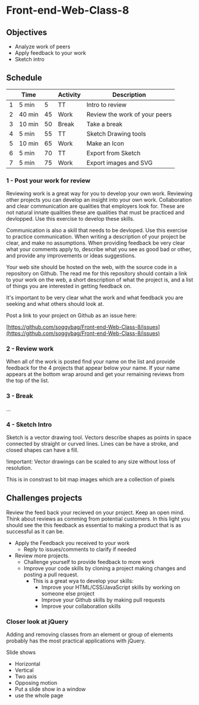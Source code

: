 # Front-end-Web-Class-8

## Objectives

- Analyze work of peers 
- Apply feedback to your work
- Sketch intro 

## Schedule

|   | Time |    | Activity    | Description                         |
|---|------|----|-------------|-------------------------------------|
| 1 | 5 min|  5 | TT          | Intro to review                     |
| 2 |40 min| 45 | Work        | Review the work of your peers       |
| 3 |10 min| 50 | Break       | Take a break                        |
| 4 | 5 min| 55 | TT          | Sketch Drawing tools                |
| 5 |10 min| 65 | Work        | Make an Icon                        |
| 6 | 5 min| 70 | TT          | Export from Sketch                  |
| 7 | 5 min| 75 | Work        | Export images and SVG               |

### 1 - Post your work for review

Reviewing work is a great way for you to develop your own work. 
Reviewing other projects you can develop an insight into your own work. 
Collaboration and clear communication are qualities that employers look for. 
These are not natural innate qualities these are qualities that must be practiced and devlopped. 
Use this exercise to develop these skills. 

Communication is also a skill that needs to be devloped.
Use this exercise to practice communication. 
When writing a description of your project be clear, and make no assumptions. 
When providing feedback be very clear what your comments apply to, 
describe what you see as good bad or other, and provide any improvements or 
ideas suggestions. 

Your web site should be hosted on the web, with the source code in a repository on Github. 
The read me for this repository should contain a link to your work on the web,
a short description of what the project is, and a list of things you are interested in getting feedback on.

It's important to be very clear what the work and what feedback you are 
seeking and what others should look at. 

Post a link to your project on Github as an issue here: 

[https://github.com/soggybag/Front-end-Web-Class-8/issues](https://github.com/soggybag/Front-end-Web-Class-8/issues)

### 2 -  Review work

When all of the work is posted find your name on the list and provide 
feedback for the 4 projects that appear below your name. If your name appears 
at the bottom wrap around and get your remaining reviews from the top of the list.
 
### 3 - Break 

...

### 4 - Sketch Intro 

Sketch is a vector drawing tool. Vectors describe shapes as points in space
connected by straight or curved lines. Lines can be have a stroke, and closed 
shapes can have a fill. 

!important: Vector drawings can be scaled to any size without loss of resolution. 

This is in constrast to bit map images which are a collection of pixels 

## Challenges projects

Review the feed back your recieved on your project. Keep an open mind. 
Think about reviews as comming from potential customers. In this light 
you should see the this feedback as essential to making a product that 
is as successful as it can be. 

- Apply the Feedback you received to your work
    - Reply to issues/comments to clarify if needed
- Review more projects.
    - Challenge yourself to provide feedback to more work
    - Improve your code skills by cloning a project making changes and posting a pull request.
        - This is a great wya to develop your skills: 
            - Improve your HTML/CSS/JavaScript skills by working on someone else project
            - Improve your Github skills by making pull requests
            - Improve your collaboration skills












### Closer look at jQuery

Adding and removing classes from an element or group of elements 
probably has the most practical applications with jQuery.



Slide shows 

- Horizontal 
- Vertical 
- Two axis
- Opposing motion
- Put a slide show in a window
- use the whole page
